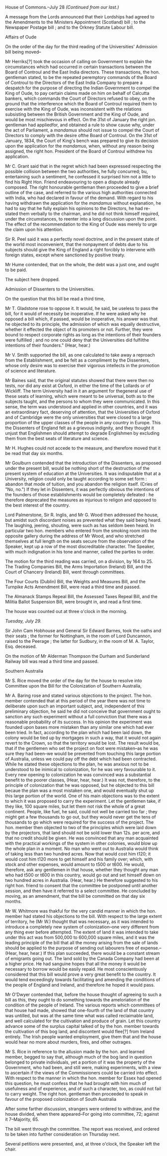House of Commons.–July 28 *(Continued from our last.)*A message from the Lords announced that their Lordships had agreed to the Amendments to the Ministers Appointment (Scotland) bill ; to the Newspaper Postage bill ; and to the Orkney Statute Labour bill.Affairs of OudeOn the order of the day for the third reading of the Universities' Admission bill being moved–Mr Herriks[?]  took the occasion of calling on Government to explain the circumstances which had occurred in certain transactions between the Board of Controul and the East India directors. These transactions, the hon. gentleman stated, to be the repeated peremptory commands of the Board of Controul to the Directors of the East India Company to prepare a despatch for the purpose of directing the Indian Government to compel the King of Oude, to pay certain claims made on him on behalf of Calcutta bankers, which commands the Court of Directors refused to obey, on the ground that the interference which the Board of Controul required them to exercise with the King of Oude, was inconsistent with the relations subsisting between the British Government and the King of Oude, and would be most mischievous in effect. On the 31st of January the right jon. gentleman had appliedfor, and obtained a rule to show cause why, under the act of Parliament, a *mandamus*  should not issue to compel the Court of Directors to comply with the desire ofthe Board of Controul. On the 31st of January, 1834, the Court of King's bench was prepared to give its decision upon the application for the *mandamus*, when, without any reason being assigned, the right hon. President of the Board of Controul withdrew his application.Mr C. Grant  said that in the regret which had been expressed respecting the possible collision between the two authorities, he fully concurred; bu, entertaining such a sentiment, he confessed it surprised him not a little to find his Right Hon. Friend endeavouring to open a dispute already composed. The right honourable gentleman then proceeded to give a brief outline of the case, and referred to the various high authorities connected with India, who had declared in favour of the demand. With regard to his having withdrawn the application for the *mandamus*  without explanation, he had to say that he fully explain his opinions to the Directors, he had re-stated them verbally to the chairman, and he did not think himself required, under the circumstances, to reenter into a long discussion upon the point. The effect of the recommendation to the King of Oude was merely to urge the claim upon his attention.Sir R. Peel  said it was a perfectly novel doctrine, and in the present state of the world most inconvenient, that the nonpayment of debts due to his subjects should give the King of England a right forcibly to intervene with foreign states, except where sanctioned by positive treaty.Mr Hume  contended, that on the whole, the debt was a just one, and ought to be paid.The subject here dropped.Admission of Dissenters to the Universities.On the question that this bill be read a third time,Mr T. Gladstone  rose to oppose it. It would, he said, be useless to pass the bill, for it would of necessity be inoperative. If he were asked why he opposed a bill which, if passed, would be inoperative, his answer was that he objected to its principle, the admission of which was equally destructive, whether it effected the object of its promoters or not. Further, they were bound to respect corporate rights as long as the intentions of their founders were fulfilled ; and no one could deny that the Universities did fulfilthe intentions of their founders." (Hear, hear.)Mr V. Smith  supported the bill, as one calculated to take away a reproach from the Establishment, and be felt as a compliment by the Dissenters, whose only desire was to exercise their vigorous intellects in the promotion of science and literature.Mr Baines  said, that the original statutes showed that there were then no tests, nor did any exist at Oxford, in either the time of the Lollards or of Wickliff. The term University had in it an argument for thegeneral use of these seats of learning, which were meant to be universal, both as to the subjects taught, and the persons to whom they were communicated. In this sense, the term was understood and applied in other countries, and it was an extraordinary fact, deserving of attention, that the Universities of Oxford and of Cambridge were the only universities that were closed to a large proportion of the upper classes of the people in any country in Europe. This the Dissenters of England felt as a grievous indignity, and they thought it unjust that Englishmen should attempt to degrade Englishmen by excluding them from the best seats of literature and science.Mr H. Hughes  could not accede to the measure, and therefore moved that it be read that day six months.Mr Goulburn  contended that the introduction of the Dissenters, as proposed under the present bill, would be nothing short of the destruction of the present system of education at the Universities. It was indisputable that at a University, religion could only be taught according to some set form : abandon that mode of tuition, and you abandon the religion itself. (Cries of "No, no.") If they let in Dissenters, it was perfectly obvious the intentions of the founders of those establishments would be completely defeated : he therefore deprecated the measures as injurious to religon and opposed to the best interest of the country.Lord Palmerstone, Sir R. Inglis, and Mr G. Wood  then addressed the house, but amidst such discordant noises as prevented what they said being heard. The laughing, jeering, shouting, were such as has seldom been heard. In particular two hon. members who entered from the smoking room into the opposite gallery during the address of Mr Wood, and who stretched themselves at full length on the seats secure from the observation of the Speaker, kept up a row of the most discreditable character. The Speaker, with much indignation in his tone and manner, called the parties to order.The motion for the third reading was carried, on a division, by 164 to 25. The Trading Companies Bill, the Arms Importation (Ireland) Bill, and the Court of Chancery (Ireland) Bill, went through committees.The Four Courts (Dublin) Bill, the Weights and Measures Bill, and the Turnpike Acts Amendment Bill, were read a third time and passed.The Almanack Stamps Repeal Bill, the Assessed Taxes Repeal Bill, and the Militia Ballot Suspension Bill, were brought in, and read a first time.The house was counted out at three o'clock in the morning.*Tuesday, July 29.*Sir John Cam Hobhouse  and General Sir Edward Barnes, took the oaths and their seats ; the former for Nottingham, in the room of Lord Duncannon, raised to the Peerage ; the latter for Sudbury, in the room of M. A. Taylor, Esq. deceased.On the motion of Mr Alderman Thompson  the Durham and Sunderland Railway bill was read a third time and passed.Southern AustraliaMr S. Rice  moved the order of the day for the house to resolve into Committee upon the Bill for the Colonization of Southern Australia,Mr A. Baring  rose and stated various objections to the project. The hon. member contended that at this period of the year there was not time to deliberate upon such an important subject, and, independent of this preliminary objection, he said he did not conceive that government ought to sanction any such experiment without a full conviction that there was a reasonable probability of its success. In his opinion the experiment was founded upon bases more mistaken than any similar one which had ever been tried. In fact, according to the plan which had been laid down, the colony would be tied up by mortgages in such a way, that it would not again revert to the Crown, so that the territory would be lost. The result would be, that if the gentlemen who set the project on foot were mistaken–as he was sure they had been–we would be prevented from touching this large portion of Australia, unless we could pay off the debt which had been contracted. While he stated these objections to the plan, he was anxious not to be understood to be inimical to colonization, for he was very favourable to it. Every new opening to colonization he was convinced was a substantial benefit to the poorer classes, (Hear, hear, hear.) It was not, therefore, to the principle of colonization that he was opposed, but he objected to this bill becaue the plan was a most mistaken one, and would eventually shut up this large portion of the world. One of his main objections was to the extent to which it was proposed to carry the experiment. Let the gentlemen take, if they like, 100 square miles, but let them not risk the whole of a great continent. People, like fuel, he said, could not well be carried too far ; they might get a few thousands to go out, but they would never get the tens of thousands to go which were required for the success of the project. The hon. member then objected to two of the principles which were laid down by the projectors, that land should not be sold lower than 12s. per acre, and that no credit should be given. He was convinced that any man acquainted with the practical workings of the system in other colonies, would blow up the whole plan in a moment. No man who went out to Australia would think of taking less than two hundred acres. Now that would cost him t120; it would cost him t120 more to get himself and his family over; which, with stock and other expenses, would amount to t500 or t600. He would, therefore, ask any gentlemen in that house, whether they thought any man who had t500 or t600 in this country, would go out and set himself down on two hundred acres in Australia. (Hear, hear.) He therefore suggested to his right hon. friend to consent that the committee be postponed until another session, and then have it referred to a select committee. He concluded by moving, as an amendment, that the bill be committed on that day six months.Mr W. Whitmore  was thakful for the very candid manner in which the hon. member had stated his objections to the bill. With respect to the large extent of territory, he (Mr W.) thought that was necessary, as it was intended to introduce a completely new system of colonization–one very different from any thing ever before attempted. The extent of land it was intended to take under this act was from 500,000 to 600,000 square miles, and it was the leading principle of the bill that all the money arising from the sale of lands should be applied to the purpose of sending out labourers free of expense.– (Hear, hear, hear.) If this plan succeeded, there would be a constant stream of emigrants going out. The land sold by the Canada Company had been at a higher price. He had sanguine hopes that all the money it would be necessary to borrow would be easily repaid. He most conscientously considered that this bill would prove a very great benefit to the country. It would tend exceedingly towards facilitating and amending the conditions of the people of England and Ireland, and therefore he hoped it would pass.Mr O'Dwyer  contended that, before the house thought of agreeing to such a bill as this, they ought to do something towards the ameloriation of the condition of the people of Ireland. The various reports which committees of that house had made, showed that one-fourth of the land of that country was untilled, but was at the same time what was called reclaimable land, and well calculated for the cultivation and produce of grain. Let this country advance some of the surplus capital talked of by the hon. member towards the cultivation of this bog land, and discontent would flee[?] from Ireland entirely. The Irish people wanted employment, give them that and the house would hear no more about murders, fires, and other outrages.Mr S. Rice  in reference to the allusion made by the hon. and learned member, begged to say that, although much of the bog land in question belonged to private individuals, yet a portion of it was the property of the Government, who had been, and still were, making experiments, with a view to ascertain if the views of the Commissioners could be carried into effect. With respect to the manner in which the hon. member for Essex had opened this question, he must confess that he had brought with him much of usefulness and of experience, and of such a character, too, as could not fail to carry weight. The right hon. gentleman then proceeded to speak in favour of the proposed colonization of South AustraliaAfter some farther discussion, strangers were ordered to withdraw, and the house divided, when there appeared–For going into committee, 72; against it 7–Majority, 65.The bill went through the committee. The report was received, and ordered to be taken into further consideration on Thursday next.Several petitions were presented, and, at three o'clock, the Speaker left the chair.